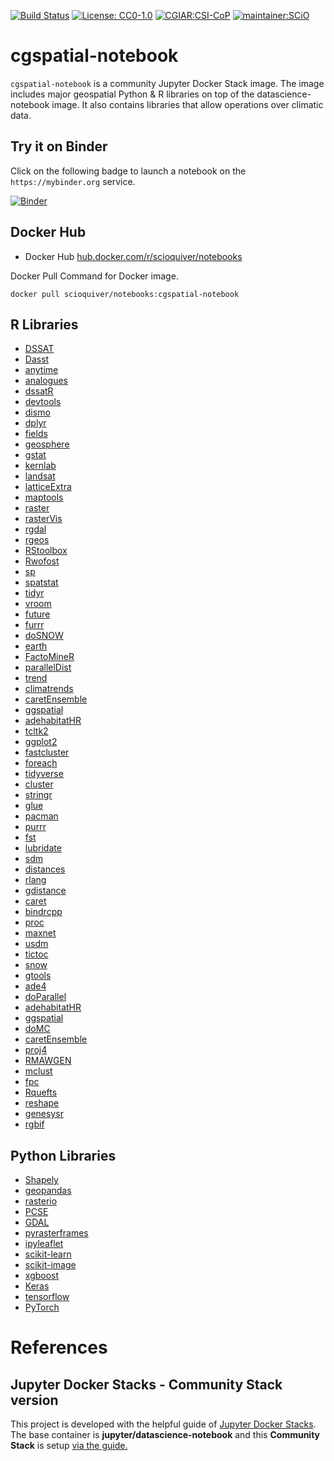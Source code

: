 [![Build Status](https://travis-ci.org/SCiO-systems/cgspatial-notebook.svg?branch=master)](https://travis-ci.org/SCiO-systems/cgspatial-notebook) [![License: CC0-1.0](https://img.shields.io/badge/License-CC0%201.0-lightgrey.svg)](http://creativecommons.org/publicdomain/zero/1.0/)
[![CGIAR:CSI-CoP](https://img.shields.io/badge/CGIAR-CSI--CoP-brightgreen)](https://bigdata.cgiar.org/communities-of-practice/geospatial-data/)
[![maintainer:SCiO](https://img.shields.io/badge/maintainer-SCiO-blue)](https://scio.systems)



# cgspatial-notebook
`cgspatial-notebook` is a community Jupyter Docker Stack image. The image includes major geospatial Python &amp; R libraries  on top of the datascience-notebook image. It also contains libraries that allow operations over climatic data.



## Try it on Binder

Click on the following badge to launch a notebook on the `https://mybinder.org` service.

[![Binder](https://mybinder.org/badge_logo.svg)](https://mybinder.org/v2/gh/SCiO-systems/cgspatial-notebook/master)

## Docker Hub
* Docker Hub [hub.docker.com/r/scioquiver/notebooks](https://hub.docker.com/r/scioquiver/notebooks)

Docker Pull Command for Docker image.
```
docker pull scioquiver/notebooks:cgspatial-notebook
```


## R Libraries
* [DSSAT](https://cran.r-project.org/package=dismo "DSSAT")
* [Dasst](https://cran.r-project.org/package=dismo "Dasst")
* [anytime](https://cran.r-project.org/package=dismo "anytime")
* [analogues](https://github.com/CIAT-DAPA/analogues "analogues")
* [dssatR](https://github.com/palderman/dssatR/ "dssatR")
* [devtools](https://CRAN.R-project.org/package=devtools "devtools")
* [dismo](https://cran.r-project.org/package=dismo "dismo")
* [dplyr](https://cran.r-project.org/package=dplyr "dplyr")
* [fields](https://cran.r-project.org/package=fields "fields")
* [geosphere](https://cran.r-project.org/package=geosphere "geosphere")
* [gstat](https://cran.r-project.org/package=gstat "gstat")
* [kernlab](https://cran.r-project.org/package=kernlab "kernlab")
* [landsat](https://cran.r-project.org/package=landsat "landsat")
* [latticeExtra](https://cran.r-project.org/package=latticeExtra "latticeExtra")
* [maptools](https://cran.r-project.org/package=maptools "maptools")
* [raster](https://cran.r-project.org/package=raster "raster")
* [rasterVis](https://cran.r-project.org/package=rasterVis "rasterVis")
* [rgdal](https://cran.r-project.org/package=rgdal "rgdal")
* [rgeos](https://cran.r-project.org/package=rgeos "rgeos")
* [RStoolbox](https://cran.r-project.org/package=RStoolbox "RStoolbox")
* [Rwofost](https://rdrr.io/rforge/Rwofost/man/Rwofost-package.html "Rwofost")
* [sp](https://cran.r-project.org/package=sp "sp")
* [spatstat](https://cran.r-project.org/package=spatstat "spatstat")
* [tidyr](https://cran.r-project.org/package=tidyr "tidyr")
* [vroom](https://cran.r-project.org/package=vroom "vroom")
* [future](https://cran.r-project.org/package=future "future")
* [furrr](https://cran.r-project.org/package=furrr "furrr")
* [doSNOW](https://cran.r-project.org/package=doSNOW "doSNOW")
* [earth](https://cran.r-project.org/package=rgeos "earth")
* [FactoMineR](https://cran.r-project.org/package=FactoMineR "FactoMineR")
* [parallelDist](https://cran.r-project.org/package=parallelDist "parallelDist")
* [trend](https://cran.r-project.org/package=trend "trend")
* [climatrends](https://cran.r-project.org/package=climatrends "climatrends")
* [caretEnsemble](https://cran.r-project.org/package=caretEnsemble "caretEnsemble")
* [ggspatial](https://cran.r-project.org/package=ggspatial "ggspatial")
* [adehabitatHR](https://cran.r-project.org/package=adehabitatHR "adehabitatHR")
* [tcltk2](https://cran.r-project.org/package=tcltk2 "tcltk2")
* [ggplot2](https://cran.r-project.org/package=ggplot2 "ggplot2")
* [fastcluster](https://cran.r-project.org/package=fastcluster "fastcluster")
* [foreach](https://cran.r-project.org/package=foreach "foreach")
* [tidyverse](https://cran.r-project.org/package=tidyverse "tidyverse")
* [cluster](https://cran.r-project.org/package=cluster "cluster")
* [stringr](https://cran.r-project.org/package=stringr "stringr")
* [glue](https://cran.r-project.org/package=glue "glue")
* [pacman](https://cran.r-project.org/package=pacman "pacman")
* [purrr](https://cran.r-project.org/package=purrr "purrr")
* [fst](https://cran.r-project.org/package=fst "fst")
* [lubridate](https://cran.r-project.org/package=lubridate "lubridate")
* [sdm](https://cran.r-project.org/package=sdm "sdm")
* [distances](https://cran.r-project.org/package=distances "distances")
* [rlang](https://cran.r-project.org/package=rlang "rlang")
* [gdistance](https://cran.r-project.org/package=gdistance "gdistance")
* [caret](https://cran.r-project.org/package=caret "caret")
* [bindrcpp](https://cran.r-project.org/package=bindrcpp "bindrcpp")
* [proc](https://cran.r-project.org/web/packages/pROC/index.html "pROC")
* [maxnet](https://cran.r-project.org/package=maxnet "maxnet")
* [usdm](https://cran.r-project.org/package=usdm "usdm")
* [tictoc](https://cran.r-project.org/package=tictoc "tictoc")
* [snow](https://cran.r-project.org/package=snow "snow")
* [gtools](https://cran.r-project.org/package=gtools "gtools")
* [ade4](https://cran.r-project.org/package=ade4 "ade4")
* [doParallel](https://cran.r-project.org/package=doParallel "doParallel")
* [adehabitatHR](https://cran.r-project.org/package=adehabitatHR "adehabitatHR")
* [ggspatial](https://cran.r-project.org/package=ggspatial "ggspatial")
* [doMC](https://cran.r-project.org/package=doMC "doMC")
* [caretEnsemble](https://cran.r-project.org/package=caretEnsemble "caretEnsemble")
* [proj4](https://cran.r-project.org/package=proj4 "proj4")
* [RMAWGEN](https://cran.r-project.org/package=RMAWGEN "RMAWGEN")
* [mclust](https://cran.r-project.org/package=mclust "mclust")
* [fpc](https://cran.r-project.org/package=fpc "fpc")
* [Rquefts](https://cran.r-project.org/package=Rquefts "Rquefts")
* [reshape](https://cran.r-project.org/package=reshape "reshape")
* [genesysr](https://gitlab.croptrust.org/genesys-pgr/genesysr "genesysr")
* [rgbif](https://github.com/ropensci/rgbifc "rgbif")

## Python Libraries

* [Shapely](https://pypi.org/project/Shapely/ "Shapely")
* [geopandas](https://pypi.org/project/geopandas/ "geopandas")
* [rasterio](https://pypi.org/project/rasterio/ "rasterio")
* [PCSE](https://pypi.org/project/PCSE/ "PCSE")
* [GDAL](https://pypi.org/project/GDAL/ "GDAL")
* [pyrasterframes](https://pypi.org/project/pyrasterframes/0.8.5/)
* [ipyleaflet](https://pypi.org/project/ipyleaflet/ "ipyleaflet")
* [scikit-learn](https://pypi.org/project/scikit-learn/ "scikit-learn")
* [scikit-image](https://pypi.org/project/scikit-image/ "scikit-image")
* [xgboost](https://pypi.org/project/xgboost/ "xgboost")
* [Keras](https://pypi.org/project/Keras/ "Keras")
* [tensorflow](https://pypi.org/project/tensorflow/ "tensorflow")
* [PyTorch](https://pytorch.org/ "PyTorch")

# References

## Jupyter Docker Stacks - Community Stack version
This project is developed with the helpful guide of [Jupyter Docker Stacks](https://jupyter-docker-stacks.readthedocs.io/en/latest/). The base container is **jupyter/datascience-notebook** and this **Community Stack** is setup [via the guide.](https://jupyter-docker-stacks.readthedocs.io/en/latest/contributing/stacks.html)
